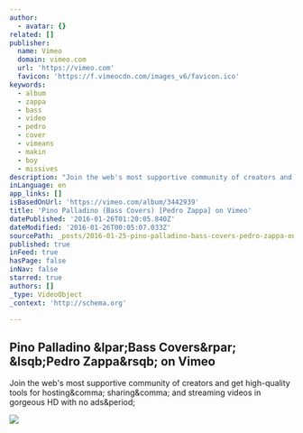 ```yaml
---
author:
  - avatar: {}
related: []
publisher:
  name: Vimeo
  domain: vimeo.com
  url: 'https://vimeo.com'
  favicon: 'https://f.vimeocdn.com/images_v6/favicon.ico'
keywords:
  - album
  - zappa
  - bass
  - video
  - pedro
  - cover
  - vimeans
  - makin
  - boy
  - missives
description: "Join the web's most supportive community of creators and get high-quality tools for hosting, sharing, and streaming videos in gorgeous HD with no ads."
inLanguage: en
app_links: []
isBasedOnUrl: 'https://vimeo.com/album/3442939'
title: 'Pino Palladino (Bass Covers) [Pedro Zappa] on Vimeo'
datePublished: '2016-01-26T01:20:05.840Z'
dateModified: '2016-01-26T00:05:07.033Z'
sourcePath: _posts/2016-01-25-pino-palladino-bass-covers-pedro-zappa-on-vimeo.md
published: true
inFeed: true
hasPage: false
inNav: false
starred: true
authors: []
_type: VideoObject
_context: 'http://schema.org'

---
```

<article style=""><h1>Pino Palladino &amp;lpar;Bass Covers&amp;rpar; &amp;lsqb;Pedro Zappa&amp;rsqb; on Vimeo</h1><p>Join the web's most supportive community of creators and get high-quality tools for hosting&amp;comma; sharing&amp;comma; and streaming videos in gorgeous HD with no ads&amp;period;</p><img src="https://i.vimeocdn.com/video/553002482_295x166.jpg" /></article>